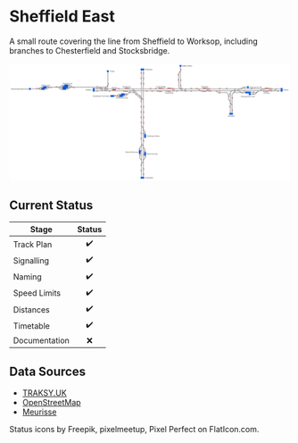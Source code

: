 # Sheffield East
A small route covering the line from Sheffield to Worksop, including branches to Chesterfield and Stocksbridge.

![Image of Map](Images/SheffieldEast.bmp)

## Current Status

| Stage         | Status        |
| ------------- |:-------------:|
| Track Plan     | :heavy_check_mark: |
| Signalling      | :heavy_check_mark:      |
| Naming | :heavy_check_mark:      |
| Speed Limits | :heavy_check_mark: |
| Distances | :heavy_check_mark: |
| Timetable | :heavy_check_mark: |
| Documentation | :x: |


## Data Sources

- [TRAKSY.UK](https://traksy.uk/live)
- [OpenStreetMap](https://www.openstreetmap.org/#map=11/53.3522/-1.2476)
- [Meurisse](https://map.meurisse.org/)

Status icons by Freepik, pixelmeetup, Pixel Perfect on FlatIcon.com.
